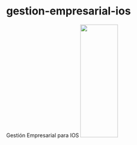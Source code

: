 # gestion-empresarial-ios
Gestión Empresarial para IOS
<img src="https://firebasestorage.googleapis.com/v0/b/reactfire-f410b.appspot.com/o/Simulator%20Screen%20Shot%2018%20Apr%202017%2C%2009.27.16.png?alt=media&token=85e1e496-59c2-48df-b6e4-280fcc1b813f" width="100" height="300"/>
